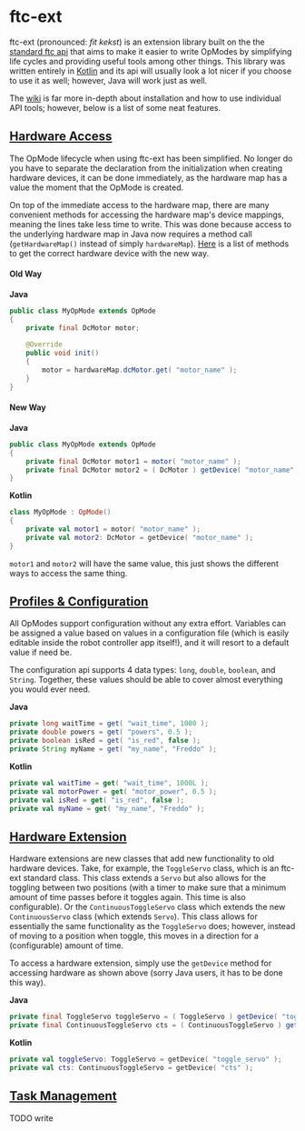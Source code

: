 # ftc-ext

ftc-ext (pronounced: *fit kekst*) is an extension library built on the the
[standard ftc api](https://github.com/ftctechnh/ftc_app) that aims to make it easier to write OpModes by
simplifying life cycles and providing useful tools among other things.
This library was written entirely in [Kotlin](https://kotlinlang.org/) and its api will usually look a lot
nicer if you choose to use it as well; however, Java will work just as well.

The [wiki](https://github.com/addonovan/ftc-ext/wiki) is far more in-depth about installation and how to 
use individual API tools; however, below is a list of some neat features.

## [Hardware Access](https://github.com/addonovan/ftc-ext/wiki/Hardware%20Access)

The OpMode lifecycle when using ftc-ext has been simplified. No longer do you have to separate the declaration
from the initialization when creating hardware devices, it can be done immediately, as the hardware map has a
value the moment that the OpMode is created.

On top of the immediate access to the hardware map, there are many convenient methods for accessing the hardware
map's device mappings, meaning the lines take less time to write. This was done because access to the underlying
hardware map in Java now requires a method call (`getHardwareMap()` instead of simply `hardwareMap`).
[Here](https://github.com/addonovan/ftc-ext/wiki/Hardware-Access:-Standard-Methods) is a list of methods to get
the correct hardware device with the new way.

#### Old Way
**Java**
```java
public class MyOpMode extends OpMode
{
    private final DcMotor motor;
    
    @Override
    public void init()
    {
        motor = hardwareMap.dcMotor.get( "motor_name" );
    }
}
```

#### New Way
**Java**
```java
public class MyOpMode extends OpMode
{
    private final DcMotor motor1 = motor( "motor_name" );
    private final DcMotor motor2 = ( DcMotor ) getDevice( "motor_name", DcMotor.class );
}
```
**Kotlin**
```kotlin
class MyOpMode : OpMode()
{
    private val motor1 = motor( "motor_name" );
    private val motor2: DcMotor = getDevice( "motor_name" );
}
```
`motor1` and `motor2` will have the same value, this just shows the different ways to access the same thing.  

## [Profiles & Configuration](https://github.com/addonovan/ftc-ext/wiki/Profiles%20&%20Configuration)

All OpModes support configuration without any extra effort. Variables can be assigned a value based on values in
a configuration file (which is easily editable inside the robot controller app itself!), and it will resort to a
default value if need be.

The configuration api supports 4 data types: `long`, `double`, `boolean`, and `String`. Together, these values
should be able to cover almost everything you would ever need.

**Java**
```java
private long waitTime = get( "wait_time", 1000 );
private double powers = get( "powers", 0.5 );
private boolean isRed = get( "is_red", false );
private String myName = get( "my_name", "Freddo" );
```
**Kotlin**
```kotlin
private val waitTime = get( "wait_time", 1000L );
private val motorPower = get( "motor_power", 0.5 );
private val isRed = get( "is_red", false );
private val myName = get( "my_name", "Freddo" );
```

## [Hardware Extension](https://github.com/addonovan/ftc-ext/wiki/Advanced%20Hardware)

Hardware extensions are new classes that add new functionality to old hardware devices. Take, for
example, the `ToggleServo` class, which is an ftc-ext standard class. This class extends a `Servo`
but also allows for the toggling between two positions (with a timer to make sure that a minimum
amount of time passes before it toggles again. This time is also configurable). Or the
`ContinuousToggleServo` class which extends the new `ContinuousServo` class (which extends `Servo`).
This class allows for essentially the same functionality as the `ToggleServo` does; however, instead
of moving to a position when toggle, this moves in a direction for a (configurable) amount of time.

To access a hardware extension, simply use the `getDevice` method for accessing hardware as shown above
(sorry Java users, it has to be done this way).  

**Java**
```java
private final ToggleServo toggleServo = ( ToggleServo ) getDevice( "toggle_servo", ToggleServo.class );
private final ContinuousToggleServo cts = ( ContinuousToggleServo ) getDevice( "cts", ContinuousToggleServo.class );
```
**Kotlin**
```kotlin
private val toggleServo: ToggleServo = getDevice( "toggle_servo" );
private val cts: ContinuousToggleServo = getDevice( "cts" );
```

## [Task Management](https://github.com/addonovan/ftc-ext/wiki/Task%20Management)

TODO write





















